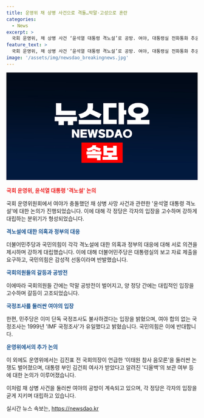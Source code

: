 ```yaml
---
title: 운영위 채 상병 사건으로 격돌…막말·고성으로 혼란
categories:
  - News
excerpt: >
  국회 운영위, 채 상병 사건 ‘윤석열 대통령 격노설’로 공방. 여야, 대통령실 전화통화 추궁 vs 권영진 의원 정치공세 반발. 회의 중 막말 공방, 민주당 유선 전화 주체 요구. 대통령실 거부, 의혹에 위헌 소지 시 거부권 행사 필요 주장. 민주당 불사 국정조사 입장 밝히며 갈등 지속. 국정조사 1999년 이후 처음, 이태원 참사 음모론 논란도 이어져.
feature_text: >
  국회 운영위, 채 상병 사건 ‘윤석열 대통령 격노설’로 공방. 여야, 대통령실 전화통화 추궁 vs 권영진 의원 정치공세 반발. 회의 중 막말 공방, 민주당 유선 전화 주체 요구. 대통령실 거부, 의혹에 위헌 소지 시 거부권 행사 필요 주장. 민주당 불사 국정조사 입장 밝히며 갈등 지속. 국정조사 1999년 이후 처음, 이태원 참사 음모론 논란도 이어져.
image: '/assets/img/newsdao_breakingnews.jpg'
---
```


<p><img src="/assets/img/newsdao_breakingnews.jpg" alt="koreaapp 속보" /></p>

<p><b><span style="color: #ee2323;">국회 운영위, 윤석열 대통령 '격노설' 논의</span></b></p>

<p>국회 운영위원회에서 여야가 충돌했던 채 상병 사망 사건과 관련한 '윤석열 대통령 격노설'에 대한 논의가 진행되었습니다. 이에 대해 각 정당은 각자의 입장을 고수하며 강하게 대립하는 분위기가 형성되었습니다.</p>

<p><b><span style="color: #1a5490;">격노설에 대한 의혹과 정부의 대응</span></b></p>

<p>더불어민주당과 국민의힘이 각각 격노설에 대한 의혹과 정부의 대응에 대해 서로 의견을 제시하며 강하게 대립했습니다. 이에 대해 더불어민주당은 대통령실의 보고 자료 제출을 요구하고, 국민의힘은 감성적 선동이라며 반발했습니다.</p>

<p><b><span style="color: #1a5490;">국회의원들의 갈등과 공방전</span></b></p>

<p>이에따라 국회의원들 간에는 막말 공방전이 벌어지고, 양 정당 간에는 대립적인 입장을 고수하며 갈등이 고조되었습니다.</p>

<p><b><span style="color: #1a5490;">국정조사를 둘러싼 여야의 입장</span></b></p>

<p>한편, 민주당은 이미 단독 국정조사도 불사하겠다는 입장을 밝혔으며, 여야 합의 없는 국정조사는 1999년 'IMF 국정조사'가 유일했다고 밝혔습니다. 국민의힘은 이에 반대합니다.</p>

<p><b><span style="color: #1a5490;">운영위에서의 추가 논의</span></b></p>

<p>이 외에도 운영위에서는 김진표 전 국회의장이 언급한 ‘이태원 참사 음모론’을 둘러싼 논쟁도 벌어졌으며, 대통령 부인 김건희 여사가 받았다고 알려진 '디올백'의 보관 여부 등에 대한 논의가 이루어졌습니다.</p>

<p>이처럼 채 상병 사건을 둘러싼 여야의 공방이 계속되고 있으며, 각 정당은 각자의 입장을 굳게 지키며 대립하고 있습니다.</p>
실시간 뉴스 속보는, <a href="https://newsdao.kr" rel="dofollow">https://newsdao.kr</a>


